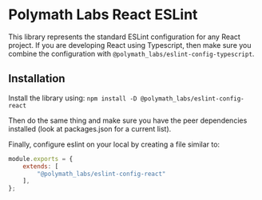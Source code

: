 # Polymath Labs React ESLint

This library represents the standard ESLint configuration for any React project. If you 
are developing React using Typescript, then make sure you combine the configuration with
`@polymath_labs/eslint-config-typescript`.

## Installation

Install the library using:
`npm install -D @polymath_labs/eslint-config-react`

Then do the same thing and make sure you have the peer dependencies installed (look at 
packages.json for a current list).

Finally, configure eslint on your local by creating a file similar to:

```javascript
module.exports = {
    extends: [
        "@polymath_labs/eslint-config-react"
    ],
};
```